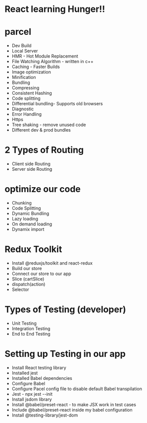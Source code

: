 # React learning Hunger!!

# parcel

- Dev Build
- Local Server
- HMR - Hot Module Replacement
- File Watching Algorithm - written in c++
- Caching - Faster Builds
- Image optimization
- Minification
- Bundling
- Compressing
- Consistent Hashing
- Code splitting
- Differential bundling- Supports old browsers
- Diagnostic
- Error Handling
- Https
- Tree shaking - remove unused code
- Different dev & prod bundles

# 2 Types of Routing

- Client side Routing
- Server side Routing

# optimize our code

- Chunking
- Code Splitting
- Dynamic Bundling
- Lazy loading
- On demand loading
- Dynamix import

# Redux Toolkit

- Install @reduxjs/toolkit and react-redux
- Build our store
- Connect our store to our app
- Slice (cartSlice)
- dispatch(action)
- Selector

# Types of Testing (developer)

- Unit Testing
- Integration Testing
- End to End Testing

# Setting up Testing in our app

- Install React testing library
- Installed jest
- Installed Babel dependencies
- Configure Babel
- Configure Pacel config file to disable default Babel transpilation
- Jest - npx jest --init
- Install jsdom library
- Install @babel/preset-react - to make JSX work in test cases
- Include @babel/preset-react inside my babel configuration
- Install @testing-library/jest-dom
